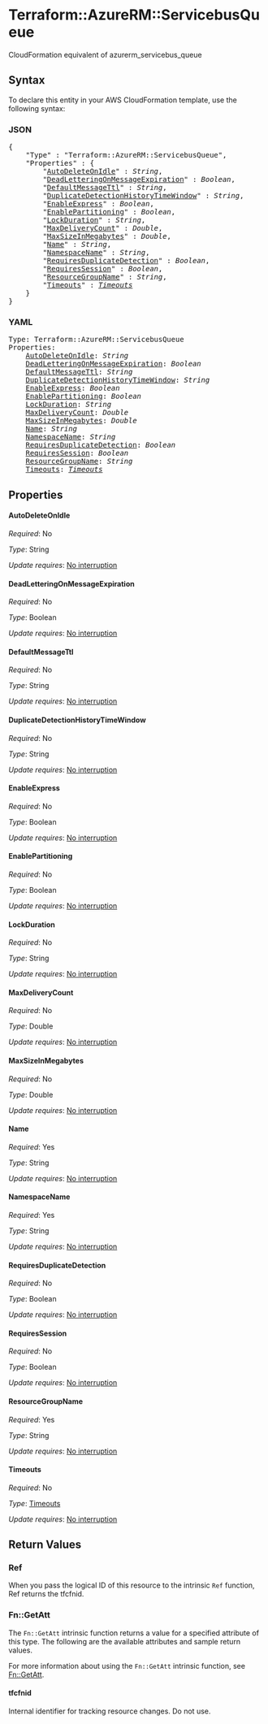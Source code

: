 # Terraform::AzureRM::ServicebusQueue

CloudFormation equivalent of azurerm_servicebus_queue

## Syntax

To declare this entity in your AWS CloudFormation template, use the following syntax:

### JSON

<pre>
{
    "Type" : "Terraform::AzureRM::ServicebusQueue",
    "Properties" : {
        "<a href="#autodeleteonidle" title="AutoDeleteOnIdle">AutoDeleteOnIdle</a>" : <i>String</i>,
        "<a href="#deadletteringonmessageexpiration" title="DeadLetteringOnMessageExpiration">DeadLetteringOnMessageExpiration</a>" : <i>Boolean</i>,
        "<a href="#defaultmessagettl" title="DefaultMessageTtl">DefaultMessageTtl</a>" : <i>String</i>,
        "<a href="#duplicatedetectionhistorytimewindow" title="DuplicateDetectionHistoryTimeWindow">DuplicateDetectionHistoryTimeWindow</a>" : <i>String</i>,
        "<a href="#enableexpress" title="EnableExpress">EnableExpress</a>" : <i>Boolean</i>,
        "<a href="#enablepartitioning" title="EnablePartitioning">EnablePartitioning</a>" : <i>Boolean</i>,
        "<a href="#lockduration" title="LockDuration">LockDuration</a>" : <i>String</i>,
        "<a href="#maxdeliverycount" title="MaxDeliveryCount">MaxDeliveryCount</a>" : <i>Double</i>,
        "<a href="#maxsizeinmegabytes" title="MaxSizeInMegabytes">MaxSizeInMegabytes</a>" : <i>Double</i>,
        "<a href="#name" title="Name">Name</a>" : <i>String</i>,
        "<a href="#namespacename" title="NamespaceName">NamespaceName</a>" : <i>String</i>,
        "<a href="#requiresduplicatedetection" title="RequiresDuplicateDetection">RequiresDuplicateDetection</a>" : <i>Boolean</i>,
        "<a href="#requiressession" title="RequiresSession">RequiresSession</a>" : <i>Boolean</i>,
        "<a href="#resourcegroupname" title="ResourceGroupName">ResourceGroupName</a>" : <i>String</i>,
        "<a href="#timeouts" title="Timeouts">Timeouts</a>" : <i><a href="timeouts.md">Timeouts</a></i>
    }
}
</pre>

### YAML

<pre>
Type: Terraform::AzureRM::ServicebusQueue
Properties:
    <a href="#autodeleteonidle" title="AutoDeleteOnIdle">AutoDeleteOnIdle</a>: <i>String</i>
    <a href="#deadletteringonmessageexpiration" title="DeadLetteringOnMessageExpiration">DeadLetteringOnMessageExpiration</a>: <i>Boolean</i>
    <a href="#defaultmessagettl" title="DefaultMessageTtl">DefaultMessageTtl</a>: <i>String</i>
    <a href="#duplicatedetectionhistorytimewindow" title="DuplicateDetectionHistoryTimeWindow">DuplicateDetectionHistoryTimeWindow</a>: <i>String</i>
    <a href="#enableexpress" title="EnableExpress">EnableExpress</a>: <i>Boolean</i>
    <a href="#enablepartitioning" title="EnablePartitioning">EnablePartitioning</a>: <i>Boolean</i>
    <a href="#lockduration" title="LockDuration">LockDuration</a>: <i>String</i>
    <a href="#maxdeliverycount" title="MaxDeliveryCount">MaxDeliveryCount</a>: <i>Double</i>
    <a href="#maxsizeinmegabytes" title="MaxSizeInMegabytes">MaxSizeInMegabytes</a>: <i>Double</i>
    <a href="#name" title="Name">Name</a>: <i>String</i>
    <a href="#namespacename" title="NamespaceName">NamespaceName</a>: <i>String</i>
    <a href="#requiresduplicatedetection" title="RequiresDuplicateDetection">RequiresDuplicateDetection</a>: <i>Boolean</i>
    <a href="#requiressession" title="RequiresSession">RequiresSession</a>: <i>Boolean</i>
    <a href="#resourcegroupname" title="ResourceGroupName">ResourceGroupName</a>: <i>String</i>
    <a href="#timeouts" title="Timeouts">Timeouts</a>: <i><a href="timeouts.md">Timeouts</a></i>
</pre>

## Properties

#### AutoDeleteOnIdle

_Required_: No

_Type_: String

_Update requires_: [No interruption](https://docs.aws.amazon.com/AWSCloudFormation/latest/UserGuide/using-cfn-updating-stacks-update-behaviors.html#update-no-interrupt)

#### DeadLetteringOnMessageExpiration

_Required_: No

_Type_: Boolean

_Update requires_: [No interruption](https://docs.aws.amazon.com/AWSCloudFormation/latest/UserGuide/using-cfn-updating-stacks-update-behaviors.html#update-no-interrupt)

#### DefaultMessageTtl

_Required_: No

_Type_: String

_Update requires_: [No interruption](https://docs.aws.amazon.com/AWSCloudFormation/latest/UserGuide/using-cfn-updating-stacks-update-behaviors.html#update-no-interrupt)

#### DuplicateDetectionHistoryTimeWindow

_Required_: No

_Type_: String

_Update requires_: [No interruption](https://docs.aws.amazon.com/AWSCloudFormation/latest/UserGuide/using-cfn-updating-stacks-update-behaviors.html#update-no-interrupt)

#### EnableExpress

_Required_: No

_Type_: Boolean

_Update requires_: [No interruption](https://docs.aws.amazon.com/AWSCloudFormation/latest/UserGuide/using-cfn-updating-stacks-update-behaviors.html#update-no-interrupt)

#### EnablePartitioning

_Required_: No

_Type_: Boolean

_Update requires_: [No interruption](https://docs.aws.amazon.com/AWSCloudFormation/latest/UserGuide/using-cfn-updating-stacks-update-behaviors.html#update-no-interrupt)

#### LockDuration

_Required_: No

_Type_: String

_Update requires_: [No interruption](https://docs.aws.amazon.com/AWSCloudFormation/latest/UserGuide/using-cfn-updating-stacks-update-behaviors.html#update-no-interrupt)

#### MaxDeliveryCount

_Required_: No

_Type_: Double

_Update requires_: [No interruption](https://docs.aws.amazon.com/AWSCloudFormation/latest/UserGuide/using-cfn-updating-stacks-update-behaviors.html#update-no-interrupt)

#### MaxSizeInMegabytes

_Required_: No

_Type_: Double

_Update requires_: [No interruption](https://docs.aws.amazon.com/AWSCloudFormation/latest/UserGuide/using-cfn-updating-stacks-update-behaviors.html#update-no-interrupt)

#### Name

_Required_: Yes

_Type_: String

_Update requires_: [No interruption](https://docs.aws.amazon.com/AWSCloudFormation/latest/UserGuide/using-cfn-updating-stacks-update-behaviors.html#update-no-interrupt)

#### NamespaceName

_Required_: Yes

_Type_: String

_Update requires_: [No interruption](https://docs.aws.amazon.com/AWSCloudFormation/latest/UserGuide/using-cfn-updating-stacks-update-behaviors.html#update-no-interrupt)

#### RequiresDuplicateDetection

_Required_: No

_Type_: Boolean

_Update requires_: [No interruption](https://docs.aws.amazon.com/AWSCloudFormation/latest/UserGuide/using-cfn-updating-stacks-update-behaviors.html#update-no-interrupt)

#### RequiresSession

_Required_: No

_Type_: Boolean

_Update requires_: [No interruption](https://docs.aws.amazon.com/AWSCloudFormation/latest/UserGuide/using-cfn-updating-stacks-update-behaviors.html#update-no-interrupt)

#### ResourceGroupName

_Required_: Yes

_Type_: String

_Update requires_: [No interruption](https://docs.aws.amazon.com/AWSCloudFormation/latest/UserGuide/using-cfn-updating-stacks-update-behaviors.html#update-no-interrupt)

#### Timeouts

_Required_: No

_Type_: <a href="timeouts.md">Timeouts</a>

_Update requires_: [No interruption](https://docs.aws.amazon.com/AWSCloudFormation/latest/UserGuide/using-cfn-updating-stacks-update-behaviors.html#update-no-interrupt)

## Return Values

### Ref

When you pass the logical ID of this resource to the intrinsic `Ref` function, Ref returns the tfcfnid.

### Fn::GetAtt

The `Fn::GetAtt` intrinsic function returns a value for a specified attribute of this type. The following are the available attributes and sample return values.

For more information about using the `Fn::GetAtt` intrinsic function, see [Fn::GetAtt](https://docs.aws.amazon.com/AWSCloudFormation/latest/UserGuide/intrinsic-function-reference-getatt.html).

#### tfcfnid

Internal identifier for tracking resource changes. Do not use.

